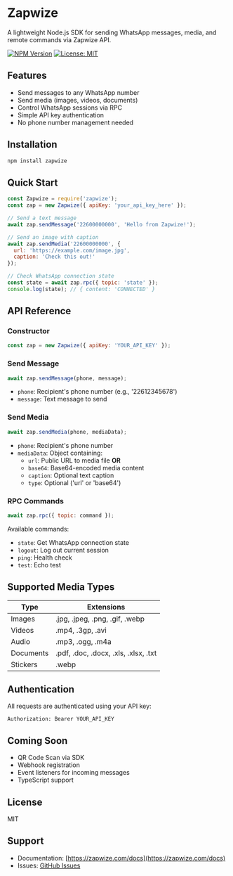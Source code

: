 
# Zapwize

A lightweight Node.js SDK for sending WhatsApp messages, media, and remote commands via Zapwize API.

[![NPM Version](https://img.shields.io/npm/v/zapwize.svg)](https://www.npmjs.com/package/zapwize)
[![License: MIT](https://img.shields.io/badge/License-MIT-yellow.svg)](https://opensource.org/licenses/MIT)

## Features

- Send messages to any WhatsApp number
- Send media (images, videos, documents)
- Control WhatsApp sessions via RPC
- Simple API key authentication
- No phone number management needed

## Installation

```bash
npm install zapwize
```

## Quick Start

```javascript
const Zapwize = require('zapwize');
const zap = new Zapwize({ apiKey: 'your_api_key_here' });

// Send a text message
await zap.sendMessage('22600000000', 'Hello from Zapwize!');

// Send an image with caption
await zap.sendMedia('22600000000', {
  url: 'https://example.com/image.jpg',
  caption: 'Check this out!'
});

// Check WhatsApp connection state
const state = await zap.rpc({ topic: 'state' });
console.log(state); // { content: 'CONNECTED' }
```

## API Reference

### Constructor

```javascript
const zap = new Zapwize({ apiKey: 'YOUR_API_KEY' });
```

### Send Message

```javascript
await zap.sendMessage(phone, message);
```

- `phone`: Recipient's phone number (e.g., '22612345678')
- `message`: Text message to send

### Send Media

```javascript
await zap.sendMedia(phone, mediaData);
```

- `phone`: Recipient's phone number
- `mediaData`: Object containing:
  - `url`: Public URL to media file **OR**
  - `base64`: Base64-encoded media content
  - `caption`: Optional text caption
  - `type`: Optional ('url' or 'base64')

### RPC Commands

```javascript
await zap.rpc({ topic: command });
```

Available commands:
- `state`: Get WhatsApp connection state
- `logout`: Log out current session
- `ping`: Health check
- `test`: Echo test

## Supported Media Types

| Type      | Extensions                            |
|-----------|---------------------------------------|
| Images    | .jpg, .jpeg, .png, .gif, .webp       |
| Videos    | .mp4, .3gp, .avi                     |
| Audio     | .mp3, .ogg, .m4a                     |
| Documents | .pdf, .doc, .docx, .xls, .xlsx, .txt |
| Stickers  | .webp                                |

## Authentication

All requests are authenticated using your API key:

```http
Authorization: Bearer YOUR_API_KEY
```

## Coming Soon

- QR Code Scan via SDK
- Webhook registration
- Event listeners for incoming messages
- TypeScript support

## License

MIT

## Support

- Documentation: [https://zapwize.com/docs](https://zapwize.com/docs)
- Issues: [GitHub Issues](https://github.com/will-create/zapwize/issues)
```
